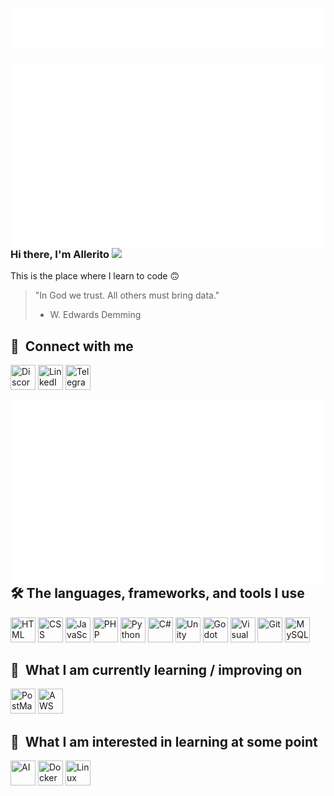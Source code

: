 <h1 align="center">
  <img src="https://github.com/Allerito/Allerito/blob/main/name.svg" alt="Allerito" />
</h1>

<a href="#macropower-title">
  <img src="https://raw.githubusercontent.com/Allerito/github-stats-transparent/output/generated/overview.svg" alt="Allerito_stats" align="right" />
</a>

### Hi there, I'm Allerito <img src="https://media.giphy.com/media/hvRJCLFzcasrR4ia7z/giphy.gif" width="25px"></img>
This is the place where I learn to code 🙃

> "In God we trust. All others must bring data."
> - W. Edwards Demming

## 🔗 &nbsp;Connect with me
<a href="https://discord.com/users/413677992410349568"><img src="https://skillicons.dev/icons?theme=dark&i=discord" width="40" height="40" title="Discord"></a>
<a href="https://www.linkedin.com/in/rubenallera/"><img src="https://skillicons.dev/icons?theme=dark&i=linkedin" width="40" height="40" title="LinkedIn"></a>
<a href="https://t.me/allerito"><img src="https://cdn.discordapp.com/attachments/842649255608975360/1113762723629645844/telegram_icon.png" width="40" height="40" title="Telegram"></a>

<a href="#macropower-title">
  <img src="https://raw.githubusercontent.com/Allerito/github-stats-transparent/output/generated/languages.svg" alt="Allerito_lang" align="right" />
</a>

## 🛠️ The languages, frameworks, and tools I use
<a href="https://developer.mozilla.org/en-US/docs/Web/HTML"><img src="https://skillicons.dev/icons?theme=dark&i=html" width="40" height="40" title="HTML"></a>
<a href="https://developer.mozilla.org/en-US/docs/Web/CSS"><img src="https://skillicons.dev/icons?theme=dark&i=css" width="40" height="40" title="CSS"></a>
<a href="https://developer.mozilla.org/en-US/docs/Web/JavaScript"><img src="https://skillicons.dev/icons?theme=dark&i=js" width="40" height="40" title="JavaScript"></a>
<a href="https://www.php.net/"><img src="https://skillicons.dev/icons?theme=dark&i=php" width="40" height="40" title="PHP"></a>
<a href="https://www.python.org/"><img src="https://skillicons.dev/icons?theme=dark&i=py" width="40" height="40" title="Python"></a>
<a href="https://docs.microsoft.com/en-us/dotnet/csharp/"><img src="https://skillicons.dev/icons?theme=dark&i=cs" width="40" height="40" title="C#"></a>
<a href="https://unity.com/"><img src="https://skillicons.dev/icons?theme=dark&i=unity" width="40" height="40" title="Unity"></a>
<a href="https://godotengine.org/"><img src="https://skillicons.dev/icons?theme=dark&amp;i=godot" width="40" height="40" title="Godot"></a>
<a href="https://code.visualstudio.com/"><img src="https://skillicons.dev/icons?theme=dark&i=vscode" width="40" height="40" title="Visual Studio Code"></a>
<a href="https://git-scm.com/"><img src="https://skillicons.dev/icons?theme=dark&i=git" width="40" height="40" title="Git"></a>
<a href="https://www.mysql.com/"><img src="https://skillicons.dev/icons?theme=dark&i=mysql" width="40" height="40" title="MySQL"></a>
  
## 📖  What I am currently learning / improving on
<a name="learning-next"></a>
<a href="https://www.postman.com/"><img src="https://skillicons.dev/icons?theme=dark&i=postman" width="40" height="40" title="PostMan"></a>
<a href="https://aws.amazon.com/"><img src="https://skillicons.dev/icons?theme=dark&i=aws" width="40" height="40" title="AWS"></a>
  
## 👾  What I am interested in learning at some point
<a name="learning-next"></a>
<img src="https://skillicons.dev/icons?theme=dark&i=ai" width="40" height="40" title="AI"></a>
<a href="https://www.docker.com/"><img src="https://skillicons.dev/icons?theme=dark&i=docker" width="40" height="40" title="Docker"></a>
<a href="https://github.com/torvalds/linux"><img src="https://skillicons.dev/icons?theme=dark&i=linux" width="40" height="40" title="Linux"></a>
